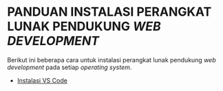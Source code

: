 # PANDUAN INSTALASI PERANGKAT LUNAK PENDUKUNG _WEB DEVELOPMENT_

Berikut ini beberapa cara untuk instalasi perangkat lunak pendukung _web development_ pada setiap _operating system_.

- [Instalasi VS Code](./lessons/vs-code-installation.md)
